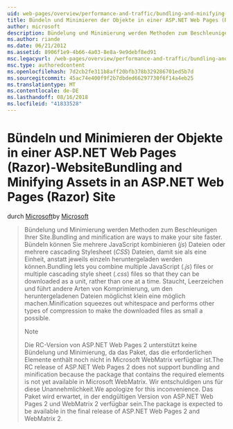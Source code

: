 ```yaml
---
uid: web-pages/overview/performance-and-traffic/bundling-and-minifying-assets-in-an-aspnet-web-pages-razor-site
title: Bündeln und Minimieren der Objekte in einer ASP.NET Web Pages (Razor) Standort | Microsoft-Dokumentation
author: microsoft
description: Bündelung und Minimierung werden Methoden zum Beschleunigen Ihrer Site. Bündeln können kombinieren Sie mehrere Dateien für JavaScript (.js) oder mehrere cascading Stylesheet (...)
ms.author: riande
ms.date: 06/21/2012
ms.assetid: 8906f1e9-4b66-4a03-8e8a-9e9debf8ed91
msc.legacyurl: /web-pages/overview/performance-and-traffic/bundling-and-minifying-assets-in-an-aspnet-web-pages-razor-site
msc.type: authoredcontent
ms.openlocfilehash: 7d2cb2fe311b8aff20bfb378b329286701ed5b7d
ms.sourcegitcommit: 45ac74e400f9f2b7dbded66297730f6f14a4eb25
ms.translationtype: MT
ms.contentlocale: de-DE
ms.lasthandoff: 08/16/2018
ms.locfileid: "41833528"
---
```

<a name="bundling-and-minifying-assets-in-an-aspnet-web-pages-razor-site"></a><span data-ttu-id="edb23-104">Bündeln und Minimieren der Objekte in einer ASP.NET Web Pages (Razor)-Website</span><span class="sxs-lookup"><span data-stu-id="edb23-104">Bundling and Minifying Assets in an ASP.NET Web Pages (Razor) Site</span></span>
====================
<span data-ttu-id="edb23-105">durch [Microsoft](https://github.com/microsoft)</span><span class="sxs-lookup"><span data-stu-id="edb23-105">by [Microsoft](https://github.com/microsoft)</span></span>

> <span data-ttu-id="edb23-106">Bündelung und Minimierung werden Methoden zum Beschleunigen Ihrer Site.</span><span class="sxs-lookup"><span data-stu-id="edb23-106">Bundling and minification are ways to make your site faster.</span></span> <span data-ttu-id="edb23-107">Bündeln können Sie mehrere JavaScript kombinieren (*js*) Dateien oder mehrere cascading Stylesheet (*CSS*) Dateien, damit sie als eine Einheit, anstatt jeweils einzeln heruntergeladen werden können.</span><span class="sxs-lookup"><span data-stu-id="edb23-107">Bundling lets you combine multiple JavaScript (*.js*) files or multiple cascading style sheet (*.css*) files so that they can be downloaded as a unit, rather than one at a time.</span></span> <span data-ttu-id="edb23-108">Staucht, Leerzeichen und führt andere Arten von Komprimierung, um den heruntergeladenen Dateien möglichst klein eine möglich machen.</span><span class="sxs-lookup"><span data-stu-id="edb23-108">Minification squeezes out whitespace and performs other types of compression to make the downloaded files as small a possible.</span></span>
> 
> > [!NOTE]
> > <span data-ttu-id="edb23-109">Die RC-Version von ASP.NET Web Pages 2 unterstützt keine Bündelung und Minimierung, da das Paket, das die erforderlichen Elemente enthält noch nicht in Microsoft WebMatrix verfügbar ist.</span><span class="sxs-lookup"><span data-stu-id="edb23-109">The RC release of ASP.NET Web Pages 2 does not support bundling and minification because the package that contains the required elements is not yet available in Microsoft WebMatrix.</span></span> <span data-ttu-id="edb23-110">Wir entschuldigen uns für diese Unannehmlichkeit.</span><span class="sxs-lookup"><span data-stu-id="edb23-110">We apologize for this inconvenience.</span></span> <span data-ttu-id="edb23-111">Das Paket wird erwartet, in der endgültigen Version von ASP.NET Web Pages 2 und WebMatrix 2 verfügbar sein.</span><span class="sxs-lookup"><span data-stu-id="edb23-111">The package is expected to be available in the final release of ASP.NET Web Pages 2 and WebMatrix 2.</span></span>
